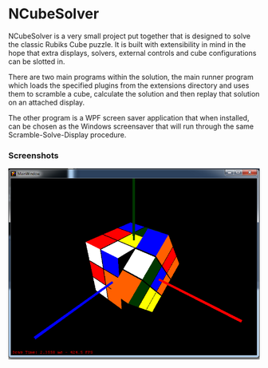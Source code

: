 NCubeSolver
===========

NCubeSolver is a very small project put together that is designed to solve the classic Rubiks Cube puzzle.
It is built with extensibility in mind in the hope that extra displays, solvers, external controls and cube configurations can be slotted in.

There are two main programs within the solution, the main runner program which loads the specified plugins from the extensions directory and uses them to scramble a cube, calculate the solution and then replay that solution on an attached display.

The other program is a WPF screen saver application that when installed, can be chosen as the Windows screensaver that will run through the same Scramble-Solve-Display procedure.


### Screenshots

![3x3x3](doc/3x3x3.png)

